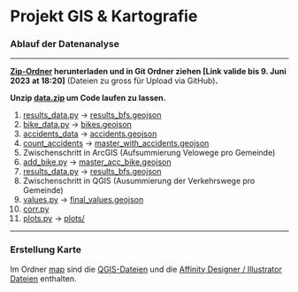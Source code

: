 # Projekt GIS & Kartografie

### Ablauf der Datenanalyse

---
**[Zip-Ordner](https://we.tl/t-W3g6WK0sIz?utm_campaign=TRN_TDL_05&utm_source=sendgrid&utm_medium=email&trk=TRN_TDL_05) herunterladen und in Git Ordner ziehen [Link valide bis 9. Juni 2023 at 18:20]** (Dateien zu gross für Upload via GitHub)**.**

**Unzip [data.zip](data.zip) um Code laufen zu lassen.**

1. [results_data.py](src/get_data/results_data.py) &rarr; [results_bfs.geojson](export/results/results_bfs.geojson)
2. [bike_data.py](src/get_data/bike_data.py) &rarr; [bikes.geojson](export/velo/bikes.geojson)
3. [accidents_data](src/get_data/accidents_data.py) &rarr; [accidents.geojson](export/accidents/accidents.geojson)
4. [count_accidents](src/count_accidents.py) &rarr; [master_with_accidents.geojson](export/master/master_with_accidents.geojson)
5. Zwischenschritt in ArcGIS (Aufsummierung Velowege pro Gemeinde)
6. [add_bike.py](src/add_bike.py) &rarr; [master_acc_bike.geojson](export/master/master_acc_bike.geojson)
7. [results_data.py](src/get_data/results_data.py) &rarr; [results_bfs.geojson](export/results/results_bfs.geojson)
8. Zwischenschritt in QGIS (Ausummierung der Verkehrswege pro Gemeinde)
9. [values.py](src/map_values.py) &rarr; [final_values.geojson](export/final_values.geojson)
10. [corr.py](src/corr.py)
11. [plots.py](src/plots.py) &rarr; [plots/](export/plots/)

---

### Erstellung Karte

Im Ordner [map](map/) sind die [QGIS-Dateien](map/QGIS) und die [Affinity Designer / Illustrator Dateien](map/Affinity_Illustrator) enthalten.
